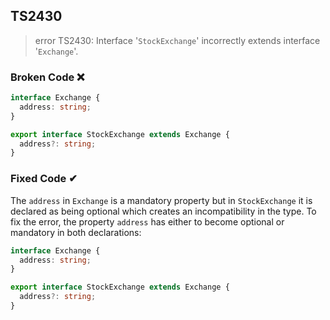 ## TS2430

> error TS2430: Interface '`StockExchange`' incorrectly extends interface '`Exchange`'.

### Broken Code ❌

```ts
interface Exchange {
  address: string;
}

export interface StockExchange extends Exchange {
  address?: string;
}
```

### Fixed Code ✔

The `address` in `Exchange` is a mandatory property but in `StockExchange` it is declared as being optional which creates an incompatibility in the type. To fix the error, the property `address` has either to become optional or mandatory in both declarations:

```ts
interface Exchange {
  address: string;
}

export interface StockExchange extends Exchange {
  address?: string;
}
```
